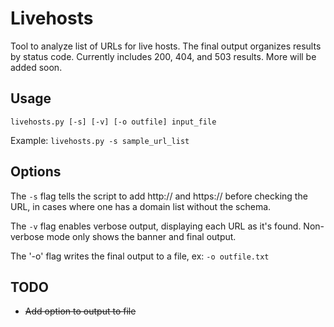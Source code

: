 # Livehosts

Tool to analyze list of URLs for live hosts. The final output organizes results by status code. Currently includes 200, 404, and 503 results. More will be added soon.

## Usage
`livehosts.py [-s] [-v] [-o outfile] input_file`

Example:
`livehosts.py -s sample_url_list`

## Options
The `-s` flag tells the script to add http:// and https:// before checking the URL, in cases where one has a domain list without the schema.

The `-v` flag enables verbose output, displaying each URL as it's found. Non-verbose mode only shows the banner and final output.

The '-o' flag writes the final output to a file, ex: `-o outfile.txt`
## TODO
- ~~Add option to output to file~~

